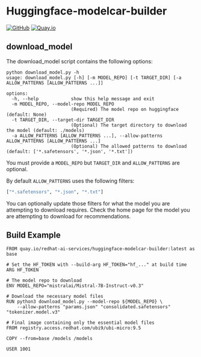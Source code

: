 # Huggingface-modelcar-builder

[![GitHub](https://img.shields.io/badge/GitHub-repo-blue.svg)](https://github.com/redhat-ai-services/modelcar-catalog/tree/main/huggingface-modelcar-builder) [![Quay.io](https://img.shields.io/badge/Quay.io-image-blue.svg)](https://quay.io/repository/redhat-ai-services/huggingface-modelcar-builder)

## download_model

The download_model script contains the following options:

```
python download_model.py -h         
usage: download_model.py [-h] [-m MODEL_REPO] [-t TARGET_DIR] [-a ALLOW_PATTERNS [ALLOW_PATTERNS ...]]

options:
  -h, --help            show this help message and exit
  -m MODEL_REPO, --model-repo MODEL_REPO
                        (Required) The model repo on huggingface (default: None)
  -t TARGET_DIR, --target-dir TARGET_DIR
                        (Optional) The target directory to download the model (default: ./models)
  -a ALLOW_PATTERNS [ALLOW_PATTERNS ...], --allow-patterns ALLOW_PATTERNS [ALLOW_PATTERNS ...]
                        (Optional) The allowed patterns to download (default: ['*.safetensors', '*.json', '*.txt'])
```

You must provide a `MODEL_REPO` but `TARGET_DIR` and `ALLOW_PATTERNS` are optional.

By default `ALLOW_PATTERNS` uses the following filters:

```python
["*.safetensors", "*.json", "*.txt"]
```

You can optionally update those filters for what the model you are attempting to download requires.  Check the home page for the model you are attempting to download for recommendations.

## Build Example

```
FROM quay.io/redhat-ai-services/huggingface-modelcar-builder:latest as base

# Set the HF_TOKEN with --build-arg HF_TOKEN="hf_..." at build time
ARG HF_TOKEN

# The model repo to download
ENV MODEL_REPO="mistralai/Mistral-7B-Instruct-v0.3"

# Download the necessary model files
RUN python3 download_model.py --model-repo ${MODEL_REPO} \
    --allow-patterns "params.json" "consolidated.safetensors" "tokenizer.model.v3"

# Final image containing only the essential model files
FROM registry.access.redhat.com/ubi9/ubi-micro:9.5

COPY --from=base /models /models

USER 1001
```